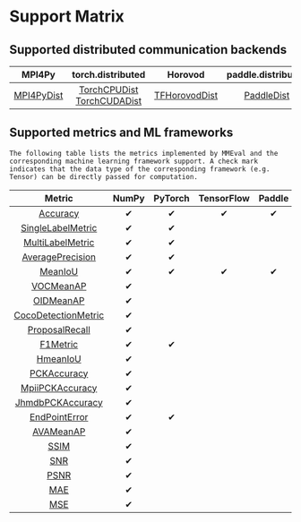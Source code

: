 # Support Matrix

## Supported distributed communication backends

|                                                    MPI4Py                                                     |                                                                                                             torch.distributed                                                                                                              |                                                       Horovod                                                       |                                              paddle.distributed                                               |
| :-----------------------------------------------------------------------------------------------------------: | :----------------------------------------------------------------------------------------------------------------------------------------------------------------------------------------------------------------------------------------: | :-----------------------------------------------------------------------------------------------------------------: | :-----------------------------------------------------------------------------------------------------------: |
| [MPI4PyDist](../api/generated/mmeval.core.dist_backends.MPI4PyDist.html#mmeval.core.dist_backends.MPI4PyDist) | [TorchCPUDist](../api/generated/mmeval.core.dist_backends.MPI4PyDist.html#mmeval.core.dist_backends.TorchCPUDist) <br> [TorchCUDADist](../api/generated/mmeval.core.dist_backends.MPI4PyDist.html#mmeval.core.dist_backends.TorchCUDADist) | [TFHorovodDist](../api/generated/mmeval.core.dist_backends.MPI4PyDist.html#mmeval.core.dist_backends.TFHorovodDist) | [PaddleDist](../api/generated/mmeval.core.dist_backends.MPI4PyDist.html#mmeval.core.dist_backends.PaddleDist) |

## Supported metrics and ML frameworks

```{note}
The following table lists the metrics implemented by MMEval and the corresponding machine learning framework support. A check mark indicates that the data type of the corresponding framework (e.g. Tensor) can be directly passed for computation.
```

|                                                       Metric                                                       | NumPy | PyTorch | TensorFlow | Paddle |
| :----------------------------------------------------------------------------------------------------------------: | :---: | :-----: | :--------: | :----: |
|                 [Accuracy](../api/generated/mmeval.metrics.Accuracy.html#mmeval.metrics.Accuracy)                  |   ✔   |    ✔    |     ✔      |   ✔    |
|    [SingleLabelMetric](../api/generated/mmeval.metrics.SingleLabelMetric.html#mmeval.metrics.SingleLabelMetric)    |   ✔   |    ✔    |            |        |
|     [MultiLabelMetric](../api/generated/mmeval.metrics.MultiLabelMetric.html#mmeval.metrics.MultiLabelMetric)      |   ✔   |    ✔    |            |        |
|     [AveragePrecision](../api/generated/mmeval.metrics.AveragePrecision.html#mmeval.metrics.AveragePrecision)      |   ✔   |    ✔    |            |        |
|                   [MeanIoU](../api/generated/mmeval.metrics.MeanIoU.html#mmeval.metrics.MeanIoU)                   |   ✔   |    ✔    |     ✔      |   ✔    |
|                [VOCMeanAP](../api/generated/mmeval.metrics.VOCMeanAP.html#mmeval.metrics.VOCMeanAP)                |   ✔   |         |            |        |
|                [OIDMeanAP](../api/generated/mmeval.metrics.OIDMeanAP.html#mmeval.metrics.OIDMeanAP)                |   ✔   |         |            |        |
| [CocoDetectionMetric](../api/generated/mmeval.metrics.COCODetectionMetric.html#mmeval.metrics.COCODetectionMetric) |   ✔   |         |            |        |
|        [ProposalRecall](../api/generated/mmeval.metrics.ProposalRecall.html#mmeval.metrics.ProposalRecall)         |   ✔   |         |            |        |
|                 [F1Metric](../api/generated/mmeval.metrics.F1Metric.html#mmeval.metrics.F1Metric)                  |   ✔   |    ✔    |            |        |
|                 [HmeanIoU](../api/generated/mmeval.metrics.HmeanIoU.html#mmeval.metrics.HmeanIoU)                  |   ✔   |         |            |        |
|             [PCKAccuracy](../api/generated/mmeval.metrics.PCKAccuracy.html#mmeval.metrics.PCKAccuracy)             |   ✔   |         |            |        |
|       [MpiiPCKAccuracy](../api/generated/mmeval.metrics.MpiiPCKAccuracy.html#mmeval.metrics.MpiiPCKAccuracy)       |   ✔   |         |            |        |
|     [JhmdbPCKAccuracy](../api/generated/mmeval.metrics.JhmdbPCKAccuracy.html#mmeval.metrics.JhmdbPCKAccuracy)      |   ✔   |         |            |        |
|          [EndPointError](../api/generated/mmeval.metrics.EndPointError.html#mmeval.metrics.EndPointError)          |   ✔   |    ✔    |            |        |
|                [AVAMeanAP](../api/generated/mmeval.metrics.AVAMeanAP.html#mmeval.metrics.AVAMeanAP)                |   ✔   |         |            |        |
|                       [SSIM](../api/generated/mmeval.metrics.SSIM.html#mmeval.metrics.SSIM)                        |   ✔   |         |            |        |
|                         [SNR](../api/generated/mmeval.metrics.SNR.html#mmeval.metrics.SNR)                         |   ✔   |         |            |        |
|                       [PSNR](../api/generated/mmeval.metrics.PSNR.html#mmeval.metrics.PSNR)                        |   ✔   |         |            |        |
|                         [MAE](../api/generated/mmeval.metrics.MAE.html#mmeval.metrics.MAE)                         |   ✔   |         |            |        |
|                         [MSE](../api/generated/mmeval.metrics.MSE.html#mmeval.metrics.MSE)                         |   ✔   |         |            |        |

